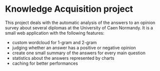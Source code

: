 # Knowledge Acquisition project

This project deals with the automatic analysis of the answers to an opinion survey about several diplomas at the University of Caen Normandy. It is a small web application with the following features:

- custom wordcloud for 1-gram and 2-gram
- judging whether an answer has a positive or negative opinion
- create one small summary of the answers for every main question
- statistics about the answers represented by charts
- caching for better performances 
